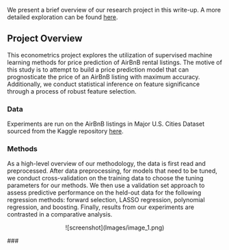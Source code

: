 We present a brief overview of our research project in this write-up. A more detailed exploration can be found [here](https://github.com/nicwjh/AirBnB-Price-Prediction/blob/main/Nicholas_Wong(ECON573_FinalReport).pdf).

## Project Overview

This econometrics project explores the utilization of supervised machine learning methods for price prediction of AirBnB rental listings. The motive of this study is to attempt to build a price prediction model that can prognosticate the price of an AirBnB listing with maximum accuracy. Additionally, we conduct statistical inference on feature significance through a process of robust feature selection.  


### Data
Experiments are run on the AirBnB listings in Major U.S. Cities Dataset sourced from the Kaggle repository [here](https://www.kaggle.com/datasets/rudymizrahi/airbnb-listings-in-major-us-cities-deloitte-ml). 

### Methods

As a high-level overview of our methodology, the data is first read and preprocessed. After data preprocessing, for models that need to be tuned, we conduct cross-validation on the training data to choose the tuning parameters for our methods. We then use a validation set approach to assess predictive performance on the held-out data for the following regression methods: forward selection, LASSO regression, polynomial regression, and boosting. Finally, results from our experiments are contrasted in a comparative analysis.  

<p align="center">
![screenshot](Images/image_1.png)
</p>
###  

